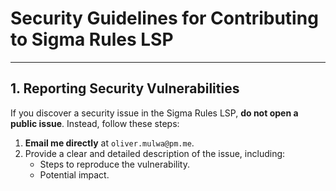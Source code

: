 # Security Guidelines for Contributing to Sigma Rules LSP

---

## 1. Reporting Security Vulnerabilities
If you discover a security issue in the Sigma Rules LSP, **do not open a public issue**. Instead, follow these steps:
1. **Email me directly** at `oliver.mulwa@pm.me`.
2. Provide a clear and detailed description of the issue, including:
   - Steps to reproduce the vulnerability.
   - Potential impact.
